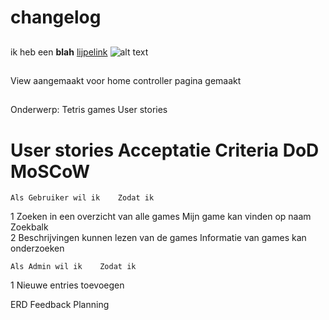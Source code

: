 # changelog 
##
ik heb een **blah**
[lijpelink](www.google.com)
![alt text](./)

##
View aangemaakt voor home
controller pagina gemaakt


##
Onderwerp: Tetris games
User stories
#	User stories		Acceptatie Criteria 	DoD	MoSCoW
	Als Gebruiker wil ik	Zodat ik			
1	Zoeken in een overzicht van alle games	Mijn game kan vinden op naam	Zoekbalk  		
2	Beschrijvingen kunnen lezen van de games	Informatie van games kan onderzoeken			
					
					
	Als Admin wil ik	Zodat ik			
1	Nieuwe entries toevoegen				

ERD 
Feedback Planning

##
